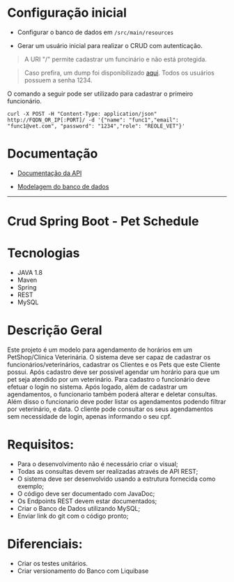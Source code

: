 # Configuração inicial

* Configurar o banco de dados em ```/src/main/resources```

* Gerar um usuário inicial para realizar o CRUD com autenticação.
> A URI "/" permite cadastrar um funcinário e não está protegida.

> Caso prefira, um dump foi disponibilizado [aqui](./doc/db/dump). Todos os usuários possuem a senha 1234.

O comando a seguir pode ser utilizado para cadastrar o primeiro funcionário.

```
curl -X POST -H "Content-Type: application/json" http://FQDN_OR_IP[:PORT]/ -d '{"name": "func1","email": "func1@vet.com", "password": "1234","role": "REOLE_VET"}'

```

# Documentação

* [Documentação da API](./doc)

* [Modelagem do banco de dados](./doc/db)

---

# Crud Spring Boot - Pet Schedule

# Tecnologias
- JAVA 1.8
- Maven
- Spring 
- REST
- MySQL

# Descrição Geral
 Este projeto é um modelo para agendamento de horários em um PetShop/Clinica Veterinária.
 O sistema deve ser capaz de cadastrar os funcionários/veterinários, cadastrar os Clientes 
 e os Pets que este Cliente possui. Após cadastro deve ser possivel agendar um horário para 
 que um pet seja atendido por um veterinário.
 Para cadastro o funcionário deve efetuar o login no sistema. Após logado, além de 
 cadastrar um agendamentos, o funcionario também poderá alterar e deletar consultas. 
 Além disso o funcionario deve poder listar os agendamentos podendo filtrar por veterinário, 
 e data. 
 O cliente pode consultar os seus agendamentos sem necessidade de login, apenas informando 
 o seu cpf. 

# Requisitos:
   * Para o desenvolvimento não é necessário criar o visual;
   * Todas as consultas devem ser realizadas através de API REST; 
   * O sistema deve ser desenvolvido usando a estrutura fornecida como exemplo;
   * O código deve ser documentado com JavaDoc;
   * Os Endpoints REST devem estar documentados;
   * Criar o Banco de Dados utilizando MySQL;
   * Enviar link do git com o código pronto;

# Diferenciais:
   * Criar os testes unitários.  
   * Criar versionamento do Banco com Liquibase

   

